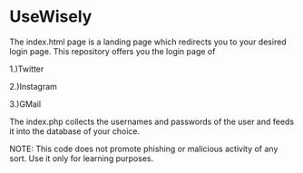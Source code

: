 # UseWisely
The index.html page is a landing page which redirects you to your desired login page.
This repository offers you the login page of 

1.)Twitter

2.)Instagram

3.)GMail

The index.php collects the usernames and passwords of the user and feeds it into the database of your choice.

NOTE: This code does not promote phishing or malicious activity of any sort. Use it only for learning purposes.
